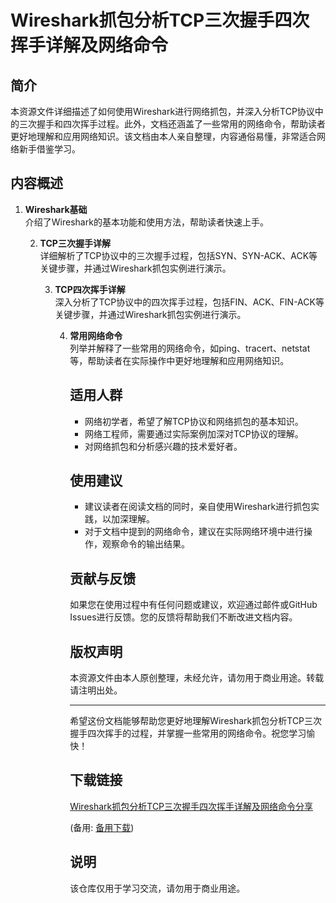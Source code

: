 # Wireshark抓包分析TCP三次握手四次挥手详解及网络命令

## 简介
本资源文件详细描述了如何使用Wireshark进行网络抓包，并深入分析TCP协议中的三次握手和四次挥手过程。此外，文档还涵盖了一些常用的网络命令，帮助读者更好地理解和应用网络知识。该文档由本人亲自整理，内容通俗易懂，非常适合网络新手借鉴学习。

## 内容概述
1. **Wireshark基础**  
   介绍了Wireshark的基本功能和使用方法，帮助读者快速上手。

   2. **TCP三次握手详解**  
      详细解析了TCP协议中的三次握手过程，包括SYN、SYN-ACK、ACK等关键步骤，并通过Wireshark抓包实例进行演示。

      3. **TCP四次挥手详解**  
         深入分析了TCP协议中的四次挥手过程，包括FIN、ACK、FIN-ACK等关键步骤，并通过Wireshark抓包实例进行演示。

         4. **常用网络命令**  
            列举并解释了一些常用的网络命令，如ping、tracert、netstat等，帮助读者在实际操作中更好地理解和应用网络知识。

            ## 适用人群
            - 网络初学者，希望了解TCP协议和网络抓包的基本知识。
            - 网络工程师，需要通过实际案例加深对TCP协议的理解。
            - 对网络抓包和分析感兴趣的技术爱好者。

            ## 使用建议
            - 建议读者在阅读文档的同时，亲自使用Wireshark进行抓包实践，以加深理解。
            - 对于文档中提到的网络命令，建议在实际网络环境中进行操作，观察命令的输出结果。

            ## 贡献与反馈
            如果您在使用过程中有任何问题或建议，欢迎通过邮件或GitHub Issues进行反馈。您的反馈将帮助我们不断改进文档内容。

            ## 版权声明
            本资源文件由本人原创整理，未经允许，请勿用于商业用途。转载请注明出处。

            ---
            希望这份文档能够帮助您更好地理解Wireshark抓包分析TCP三次握手四次挥手的过程，并掌握一些常用的网络命令。祝您学习愉快！

            ## 下载链接
            [Wireshark抓包分析TCP三次握手四次挥手详解及网络命令分享](https://pan.quark.cn/s/6ead72afdfd2) 

            (备用: [备用下载](https://pan.baidu.com/s/1coRSI9BGKzc-sKFScVTqMQ?pwd=1234))

            ## 说明

            该仓库仅用于学习交流，请勿用于商业用途。
